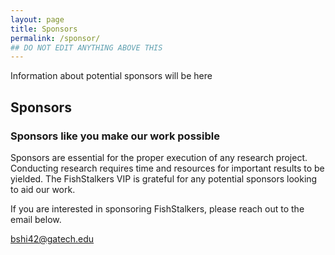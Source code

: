 ```yaml
---
layout: page
title: Sponsors
permalink: /sponsor/
## DO NOT EDIT ANYTHING ABOVE THIS
---
```


Information about potential sponsors will be here
<h2>Sponsors</h2>
  <h3>Sponsors like you make our work possible</h3>

 Sponsors are essential for the proper execution of any research project. Conducting research requires time and resources for important results to be yielded. The FishStalkers VIP is grateful for any potential sponsors looking to aid our work.

If you are interested in sponsoring FishStalkers, please reach out to the email below.

bshi42@gatech.edu
